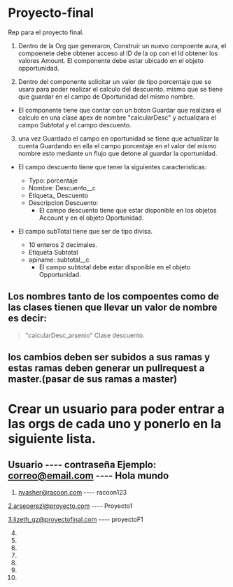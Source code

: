 # Proyecto-final

Rep para el proyecto final.
1. Dentro de la Org que generaron, Construir un nuevo compoente aura, el compoenete debe obtener acceso al ID de la op
con el Id obtener los valores  Amount. El componente debe estar ubicado en el objeto opportunidad.

2. Dentro del componente solicitar un valor de tipo porcentaje que se usara para poder realizar el calculo del descuento.
mismo que se tiene que guardar en el campo de Oportunidad del mismo nombre. 
  * El componente tiene que contar con un boton Guardar que realizara el calculo en una clase apex de nombre "calcularDesc" y actualizara el campo Subtotal y el campo descuento. 

3. una vez Guardado el campo en oportunidad se tiene que actualizar la cuenta Guardando en ella el campo porcentaje en el valor del mismo nombre
esto mediante un flujo que detone al guardar la oportunidad.

- El campo descuento tiene que tener la siguientes caracteristicas:
  * Typo: porcentaje
  * Nombre: Descuento__c
  * Etiqueta_ Descuento
  * Descripcion Descuento: 
    * El campo descuento tiene que estar disponible en los objetos Account y en el objeto Oportunidad.

- El campo subTotal tiene que ser de tipo divisa. 
  * 10 enteros 2 decimales. 
  * Etiqueta Subtotal 
  * apiname: subtotal__c
    * El campo subtotal debe estar disponible en el objeto Opportunidad.

## Los nombres tanto de los compoentes como de las clases tienen que llevar un valor de nombre es decir:

> "calcularDesc_arsenio" Clase descuento.

## los cambios deben ser subidos a sus ramas y estas ramas deben generar un pullrequest a master.(pasar de sus ramas a master)

# Crear un usuario para poder entrar a las orgs de cada uno y ponerlo en la siguiente lista.

Usuario ---- contraseña
  Ejemplo: correo@email.com ---- Hola mundo
---------------------------------------------------------------------------------------
1. nvasher@racoon.com	 ---- racoon123

2.arseperezl@proyecto.com ---- Proyecto1

3.lizeth_gz@proyectofinal.com ---- proyectoF1

4.
5.
6.
7.
8.
9.
10.
